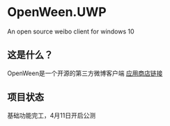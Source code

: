 # OpenWeen.UWP
An open source weibo client for windows 10

这是什么？
--------------
OpenWeen是一个开源的第三方微博客户端
[应用商店链接](https://www.microsoft.com/store/apps/9nblggh4qr41)

项目状态
---------------
基础功能完工，4月11日开启公测
